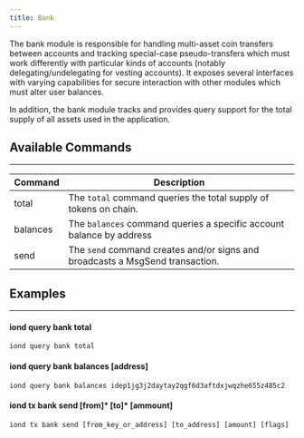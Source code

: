 ```yaml
---
title: Bank
---
```


The bank module is responsible for handling multi-asset coin transfers between accounts and tracking special-case
pseudo-transfers which must work differently with particular kinds of accounts (notably delegating/undelegating for vesting accounts). 
It exposes several interfaces with varying capabilities for secure interaction with other modules which must alter user balances.

In addition, the bank module tracks and provides query support for the total supply of all assets used in the application.

## Available Commands
___
| Command | Description |
|---------|-------------|
| total | The `total` command queries the total supply of tokens on chain.|
| balances | The `balances` command queries a specific account balance by address |
| send | The `send` command creates and/or signs and broadcasts a MsgSend transaction. |

## Examples
___

#### iond query bank total
```
iond query bank total
```

#### iond query bank balances [address]
```
iond query bank balances idep1jg3j2daytay2qgf6d3aftdxjwqzhe655z485c2
```

#### iond tx bank send [from]* [to]* [ammount]
```
iond tx bank send [from_key_or_address] [to_address] [amount] [flags]
```

